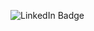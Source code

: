![LinkedIn Badge](https://img.shields.io/badge/-sarveshseri-blue?style=flat-square&logo=linkedin&link=https://www.linkedin.com/in/sarveshseri/)
